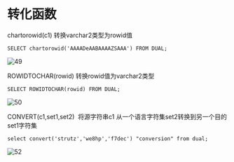 
转化函数
=================

chartorowid(c1)       转换varchar2类型为rowid值 

```
SELECT chartorowid('AAAADeAABAAAAZSAAA') FROM DUAL;
```

![49](C:\Users\123\Desktop\图片啊\49.png)



ROWIDTOCHAR(rowid)      转换rowid值为varchar2类型 

```
SELECT ROWIDTOCHAR(rowid) FROM DUAL; 
```

![50](C:\Users\123\Desktop\图片啊\50.png)

CONVERT(c1,set1,set2)      将源字符串c1 从一个语言字符集set2转换到另一个目的set1字符集 

```
select convert('strutz','we8hp','f7dec') "conversion" from dual; 
```

![52](C:\Users\123\Desktop\图片啊\52.png)

